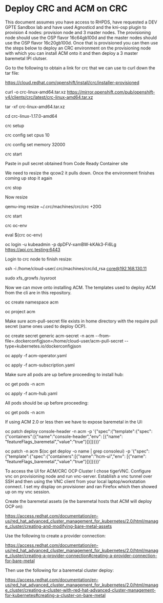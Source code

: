# Deploy CRC and ACM on CRC

This document assumes you have access to RHPDS, have requested a DEV GPTE Sandbox lab and have used Agnosticd and the kni-osp plugin to provision 4 nodes: provision node and 3 master nodes.   The provisioning node should use the OSP flavor 16c64gb100d and the master nodes should use the OSP flavor 16c20gb100d.  Once that is provisioned you can then use the steps below to deploy an CRC environment on the provisioning node with which you can install ACM onto it and then deploy a 3 master baremetal IPI clutser.

Go to the following to obtain a link for crc that we can use to curl down the tar file:

https://cloud.redhat.com/openshift/install/crc/installer-provisioned

curl -o crc-linux-amd64.tar.xz https://mirror.openshift.com/pub/openshift-v4/clients/crc/latest/crc-linux-amd64.tar.xz

tar -xf crc-linux-amd64.tar.xz

cd crc-linux-1.17.0-amd64

crc setup 

crc config set cpus 10

crc config set memory 32000

crc start

Paste in pull secret obtained from Code Ready Container site

We need to resize the qcow2 it pulls down.  Once the environment finishes coming up stop it again

crc stop

Now resize 

qemu-img resize ~/.crc/machines/crc/crc +20G

crc start

crc oc-env

eval $(crc oc-env)

oc login -u kubeadmin -p dpDFV-xamBW-kKAk3-Fi6Lg https://api.crc.testing:6443

Login to crc node to finish resize:

ssh -i /home/cloud-user/.crc/machines/crc/id_rsa core@192.168.130.11 

sudo xfs_growfs /sysroot

Now we can move onto installing ACM.  The templates used to deploy ACM from the cli are in this repository.

oc create namespace acm

oc project acm

Make sure acm-pull-secret file exists in home directory with the require pull secret (same ones used to deploy OCP).

oc create secret generic acm-secret -n acm --from-file=.dockerconfigjson=/home/cloud-user/acm-pull-secret --type=kubernetes.io/dockerconfigjson

oc apply -f acm-operator.yaml

oc apply -f acm-subscription.yaml

Make sure all pods are up before proceeding to install hub:

oc get pods -n acm 

oc apply -f acm-hub.yaml

All pods should be up before proceeding:

oc get pods -n acm

If using ACM 2.0 or less then we have to expose baremetal in the UI:

oc patch deploy console-header -n acm -p '{"spec":{"template":{"spec":{"containers":[{"name":"console-header","env": [{"name": "featureFlags_baremetal","value":"true"}]}]}}}}'

oc patch -n acm $(oc get deploy -o name | grep consoleui) -p '{"spec":{"template":{"spec":{"containers":[{"name":"hcm-ui","env": [{"name": "featureFlags_baremetal","value":"true"}]}]}}}}'

To access the UI for ACM/CRC OCP Cluster I chose tigerVNC.  Configure vnc on provisioning node and run vnc-server.  Establish a vnc tunnel over SSH and then using the VNC client from your local laptop/workstation connect.  I set my display on provisioner and ran Firefox which then showed up on my vnc session.

Create the baremetal assets (ie the baremetal hosts that ACM will deploy OCP on):

https://access.redhat.com/documentation/en-us/red_hat_advanced_cluster_management_for_kubernetes/2.0/html/manage_cluster/creating-and-modifying-bare-metal-assets

Use the following to create a provider connection:

https://access.redhat.com/documentation/en-us/red_hat_advanced_cluster_management_for_kubernetes/2.0/html/manage_cluster/creating-a-provider-connection#creating-a-provider-connection-for-bare-metal

Then use the following for a baremetal cluster deploy:

https://access.redhat.com/documentation/en-us/red_hat_advanced_cluster_management_for_kubernetes/2.0/html/manage_cluster/creating-a-cluster-with-red-hat-advanced-cluster-management-for-kubernetes#creating-a-cluster-on-bare-metal


